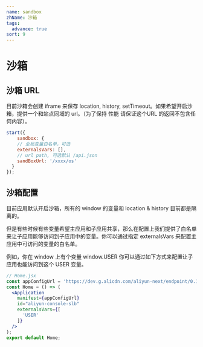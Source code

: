 ```yaml
---
name: sandbox
zhName: 沙箱
tags: 
  advance: true
sort: 9
---
```


# 沙箱

## 沙箱 URL

目前沙箱会创建 iframe 来保存 location, history, setTimeout。如果希望开启沙箱，提供一个和站点同域的 url。（为了保持 性能 请保证这个URL 的返回不包含任何内容）。

```jsx
start({
    sandbox: {
    // 全局变量白名单，可选
    externalsVars: [],
    // url path, 可选默认 /api.json
    sandBoxUrl: '/xxxx/os'
  }
});
```

## 沙箱配置

目前应用默认开启沙箱，所有的 window 的变量和 location & history 目前都是隔离的。

但是有些时候有些变量希望主应用和子应用共享，那么在配置上我们提供了白名单来让子应用能够访问到子应用中的变量。你可以通过指定 externalsVars 来配置主应用中可访问的变量的白名单。

例如，你在 window 上有个变量 window.USER 你可以通过如下方式来配置让子应用也能访问到这个 USER  变量。

```jsx
// Home.jsx
const appConfigUrl = 'https://dev.g.alicdn.com/aliyun-next/endpoint/0.1.0/endpoint.manifest.json';
const Home = () => (
  <Application
    manifest={appConfigUrl}
    id="aliyun-console-slb"
    externalsVars={[
      'USER'      
    ]}
  />
);
export default Home;
```
